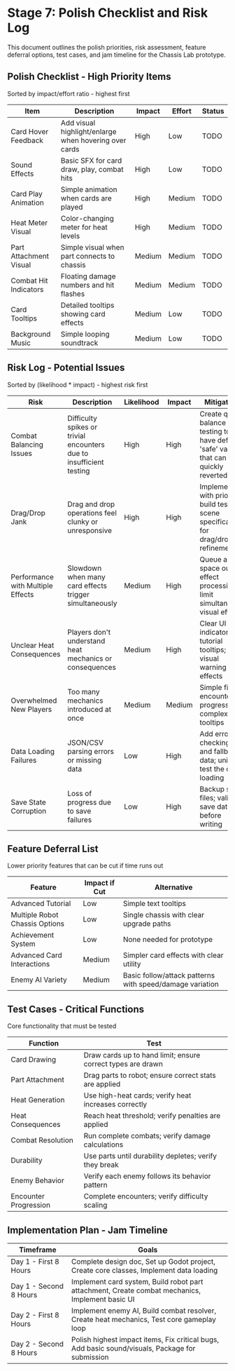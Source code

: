 # Stage 7: Polish Checklist and Risk Log

This document outlines the polish priorities, risk assessment, feature deferral options, test cases, and jam timeline for the Chassis Lab prototype.

## Polish Checklist - High Priority Items
Sorted by impact/effort ratio - highest first

| Item | Description | Impact | Effort | Status |
|------|-------------|--------|--------|--------|
| Card Hover Feedback | Add visual highlight/enlarge when hovering over cards | High | Low | TODO |
| Sound Effects | Basic SFX for card draw, play, combat hits | High | Low | TODO |
| Card Play Animation | Simple animation when cards are played | High | Medium | TODO |
| Heat Meter Visual | Color-changing meter for heat levels | High | Medium | TODO |
| Part Attachment Visual | Simple visual when part connects to chassis | Medium | Medium | TODO |
| Combat Hit Indicators | Floating damage numbers and hit flashes | Medium | Medium | TODO |
| Card Tooltips | Detailed tooltips showing card effects | Medium | Low | TODO |
| Background Music | Simple looping soundtrack | Medium | Low | TODO |

## Risk Log - Potential Issues
Sorted by (likelihood * impact) - highest risk first

| Risk | Description | Likelihood | Impact | Mitigation |
|------|-------------|------------|--------|------------|
| Combat Balancing Issues | Difficulty spikes or trivial encounters due to insufficient testing | High | High | Create quick balance testing tools; have default 'safe' values that can be quickly reverted to |
| Drag/Drop Jank | Drag and drop operations feel clunky or unresponsive | High | High | Implement with priority; build test scene specifically for drag/drop refinement |
| Performance with Multiple Effects | Slowdown when many card effects trigger simultaneously | Medium | High | Queue and space out effect processing; limit simultaneous visual effects |
| Unclear Heat Consequences | Players don't understand heat mechanics or consequences | Medium | High | Clear UI indicators; tutorial tooltips; visual warning effects |
| Overwhelmed New Players | Too many mechanics introduced at once | Medium | Medium | Simple first encounter; progressive complexity; tooltips |
| Data Loading Failures | JSON/CSV parsing errors or missing data | Low | High | Add error checking and fallback data; unit test the data loading |
| Save State Corruption | Loss of progress due to save failures | Low | High | Backup save files; validate save data before writing |

## Feature Deferral List
Lower priority features that can be cut if time runs out

| Feature | Impact if Cut | Alternative |
|---------|---------------|------------|
| Advanced Tutorial | Low | Simple text tooltips |
| Multiple Robot Chassis Options | Low | Single chassis with clear upgrade paths |
| Achievement System | Low | None needed for prototype |
| Advanced Card Interactions | Medium | Simpler card effects with clear utility |
| Enemy AI Variety | Medium | Basic follow/attack patterns with speed/damage variation |

## Test Cases - Critical Functions
Core functionality that must be tested

| Function | Test |
|----------|------|
| Card Drawing | Draw cards up to hand limit; ensure correct types are drawn |
| Part Attachment | Drag parts to robot; ensure correct stats are applied |
| Heat Generation | Use high-heat cards; verify heat increases correctly |
| Heat Consequences | Reach heat threshold; verify penalties are applied |
| Combat Resolution | Run complete combats; verify damage calculations |
| Durability | Use parts until durability depletes; verify they break |
| Enemy Behavior | Verify each enemy follows its behavior pattern |
| Encounter Progression | Complete encounters; verify difficulty scaling |

## Implementation Plan - Jam Timeline

| Timeframe | Goals |
|-----------|-------|
| Day 1 - First 8 Hours | Complete design doc, Set up Godot project, Create core classes, Implement data loading |
| Day 1 - Second 8 Hours | Implement card system, Build robot part attachment, Create combat mechanics, Implement basic UI |
| Day 2 - First 8 Hours | Implement enemy AI, Build combat resolver, Create heat mechanics, Test core gameplay loop |
| Day 2 - Second 8 Hours | Polish highest impact items, Fix critical bugs, Add basic sound/visuals, Package for submission |
